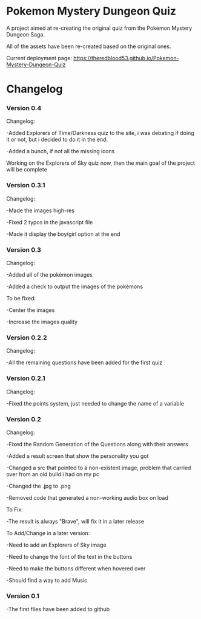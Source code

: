
# Pokemon Mystery Dungeon Quiz

A project aimed at re-creating the original quiz from the Pokemon Mystery Dungeon Saga.

All of the assets have been re-created based on the original ones.

Current deployment page: https://theredblood53.github.io/Pokemon-Mystery-Dungeon-Quiz

# Changelog
### Version 0.4
Changelog:

-Added Explorers of Time/Darkness quiz to the site, i was debating if doing it or not, but i decided to do it in the end.

-Added a bunch, if not all the missing icons

Working on the Explorers of Sky quiz now, then the main goal of the project will be complete

### Version 0.3.1
Changelog:

-Made the images high-res

-Fixed 2 typos in the javascript file

-Made it display the boy/girl option at the end

### Version 0.3
Changelog:

-Added all of the pokèmon images

-Added a check to output the images of the pokèmons

To be fixed:

-Center the images

-Increase the images quality

### Version 0.2.2
Changelog:

-All the remaining questions have been added for the first quiz

### Version 0.2.1
Changelog:

-Fixed the points system, just needed to change the name of a variable

### Version 0.2
Changelog:

-Fixed the Random Generation of the Questions along with their answers

-Added a result screen that show the personality you got

-Changed a src that pointed to a non-existent image, problem that carried over from an old build i had on my pc

-Changed the .jpg to .png

-Removed code that generated a non-working audio box on load


To Fix:

-The result is always "Brave", will fix it in a later release

To Add/Change in a later version:

-Need to add an Explorers of Sky image

-Need to change the font of the text in the buttons

-Need to make the buttons different when hovered over

-Should find a way to add Music

### Version 0.1
-The first files have been added to github
